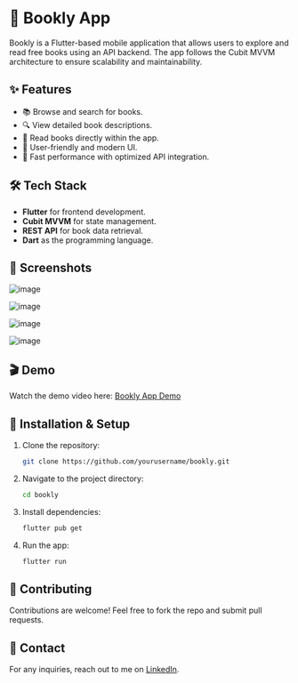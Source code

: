 # 📖 Bookly App

Bookly is a Flutter-based mobile application that allows users to explore and read free books using an API backend. The app follows the Cubit MVVM architecture to ensure scalability and maintainability.

## ✨ Features

- 📚 Browse and search for books.
- 🔍 View detailed book descriptions.
- 📖 Read books directly within the app.
- 🎨 User-friendly and modern UI.
- 🚀 Fast performance with optimized API integration.

## 🛠 Tech Stack

- **Flutter** for frontend development.
- **Cubit MVVM** for state management.
- **REST API** for book data retrieval.
- **Dart** as the programming language.

## 📸 Screenshots

![image](https://github.com/user-attachments/assets/1f5f8b93-58dc-412c-aea9-6a2b6f9f7f53)

![image](https://github.com/user-attachments/assets/a9ef49f8-9cf6-41f7-ba77-658c0b07d7a0)


![image](https://github.com/user-attachments/assets/e1d20f1d-55c6-4b56-a5a4-11c223ebd410)

![image](https://github.com/user-attachments/assets/c8a7a0af-f9f3-44cf-9eeb-b045895abb06)


## 🎬 Demo

Watch the demo video here: [Bookly App Demo](#)

## 🚀 Installation & Setup

1. Clone the repository:

    ```bash
    git clone https://github.com/yourusername/bookly.git
    ```

2. Navigate to the project directory:

    ```bash
    cd bookly
    ```

3. Install dependencies:

    ```bash
    flutter pub get
    ```

4. Run the app:

    ```bash
    flutter run
    ```

## 🤝 Contributing

Contributions are welcome! Feel free to fork the repo and submit pull requests.

## 📩 Contact

For any inquiries, reach out to me on [LinkedIn](https://www.linkedin.com/in/elsayedmaltan).
